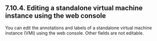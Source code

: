 ## 7.10.4. Editing a standalone virtual machine instance using the web console

You can edit the annotations and labels of a standalone virtual machine instance (VMI) using the web console. Other fields are not editable.

